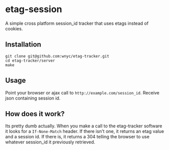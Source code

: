 etag-session
============

A simple cross platform session_id tracker that uses etags instead of
cookies.


Installation
------------

    git clone git@github.com:wnyc/etag-tracker.git
    cd etag-tracker/server
    make 

Usage
-----

Point your browser or ajax call to `http://example.com/session_id`.
Receive json containing session id.

How does it work?
-----------------

Its pretty dumb actually.  When you make a call to the etag-tracker
software it looks for a `If-None-Match` header.  If there isn't one,
it returns an etag value and a session id.  If there is, it returns a
304 telling the browser to use whatever session_id it previously
retrieved.



